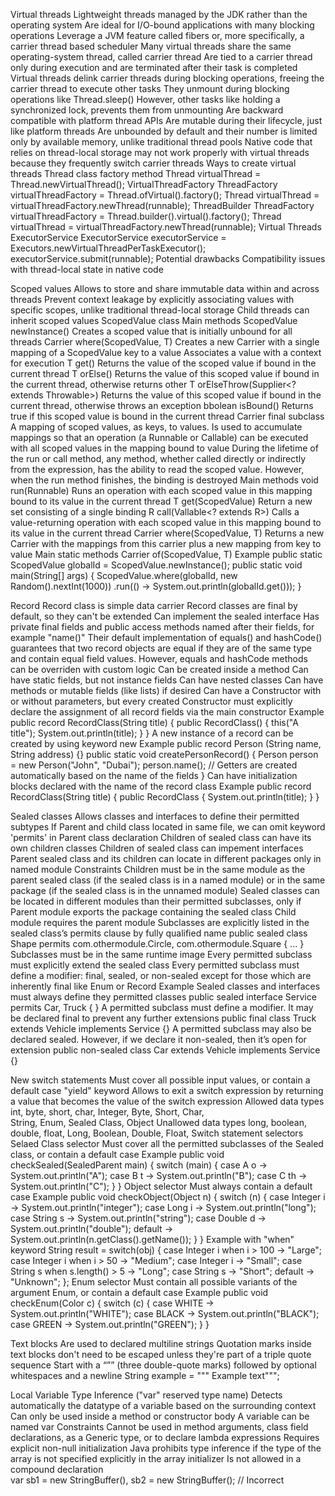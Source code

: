 Virtual threads
  Lightweight threads managed by the JDK rather than the operating system
  Are ideal for I/O-bound applications with many blocking operations
  Leverage a JVM feature called fibers or, more specifically, a carrier thread based scheduler
  Many virtual threads share the same operating-system thread,
    called carrier thread
  Are tied to a carrier thread only during execution and are terminated after their task is completed
  Virtual threads delink carrier threads during blocking operations, freeing the carrier thread to execute other tasks
     They unmount during blocking operations like Thread.sleep()
     However, other tasks like holding a synchronized lock, prevents them from unmounting
  Are backward compatible with platform thread APIs
  Are mutable during their lifecycle, just like platform threads
  Are unbounded by default and their number is limited only by available memory, unlike traditional thread pools
  Native code that relies on thread-local storage may not work properly with virtual threads
    because they frequently switch carrier threads
  Ways to create virtual threads
    Thread class factory method
      Thread virtualThread = Thread.newVirtualThread();
    VirtualThreadFactory
      ThreadFactory virtualThreadFactory = Thread.ofVirtual().factory();
      Thread virtualThread = virtualThreadFactory.newThread(runnable);
    ThreadBuilder 
      ThreadFactory virtualThreadFactory = Thread.builder().virtual().factory();
      Thread virtualThread = virtualThreadFactory.newThread(runnable);
    Virtual Threads ExecutorService
      ExecutorService executorService = Executors.newVirtualThreadPerTaskExecutor();
      executorService.submit(runnable);
  Potential drawbacks
    Compatibility issues with thread-local state in native code

Scoped values
  Allows to store and share immutable data within and across threads
  Prevent context leakage by explicitly associating values with specific scopes, unlike traditional thread-local storage
  Child threads can inherit scoped values
  ScopedValue<T> class
    Main methods
      ScopedValue<T> newInstance()
        Creates a scoped value that is initially unbound for all threads
      Carrier where(ScopedValue<T>, T)
        Creates a new Carrier with a single mapping of a ScopedValue key to a value
        Associates a value with a context for execution
      T get()
        Returns the value of the scoped value if bound in the current thread
      T orElse()
        Returns the value of this scoped value if bound in the current thread, otherwise returns other
      T orElseThrow(Supplier<? extends Throwable>)
        Returns the value of this scoped value if bound in the current thread, otherwise throws an exception
      bbolean isBound()
        Returns true if this scoped value is bound in the current thread
  Carrier final subclass
    A mapping of scoped values, as keys, to values.
    Is used to accumulate mappings so that an operation (a Runnable or Callable) 
      can be executed with all scoped values in the mapping bound to value
    During the lifetime of the run or call method, any method, whether called directly or indirectly from the expression, 
      has the ability to read the scoped value. However, when the run method finishes, the binding is destroyed
    Main methods
      void run(Runnable)
        Runs an operation with each scoped value in this mapping bound to its value in the current thread
      T get(ScopedValue<T>)
        Return a new set consisting of a single binding
      R call(Vallable<? extends R>)
        Calls a value-returning operation with each scoped value in this mapping bound to its value in the current thread
      Carrier where(ScopedValue<T>, T)
        Returns a new Carrier with the mappings from this carrier plus a new mapping from key to value
    Main static methods
      Carrier of(ScopedValue<T>, T)
  Example 
    public static ScopedValue<Integer> globalId = ScopedValue.newInstance();
    public static void main(String[] args) {
        ScopedValue.where(globalId, new Random().nextInt(1000))
                .run(() -> System.out.println(globalId.get()));
    }
      
Record
  Record class is simple data carrier
  Record classes are final by default, so they can't be extended
  Can implement the sealed interface
  Has private final fields and public access methods named after their fields, for example "name()"
  Their default implementation of equals() and hashCode() guarantees that 
    two record objects are equal if they are of the same type and contain equal field values.
    However, equals and hashCode methods can be overriden with custom logic
  Can be created inside a method
  Can have static fields, but not instance fields
  Can have nested classes
  Can have methods or mutable fields (like lists) if desired
  Can have a Constructor with or without parameters, but every created Constructor must explicitly declare the assignment of all record fields via
    the main constructor
      Example
        public  record RecordClass(String title) {
          public RecordClass() { 
            this("A title");
            System.out.println(title); 
          }
        }
  A new instance of a record can be created by using keyword new
    Example
      public record Person (String name, String address) {}
      public static void createPersonRecord() {
        Person person = new Person("John", "Dubai");
        person.name(); // Getters are created automatically based on the name of the fields
      }
  Can have initialization blocks declared with the name of the record class
    Example
      public  record RecordClass(String title) {
        public RecordClass {
            System.out.println(title);
        }
      }

Sealed classes
  Allows classes and interfaces to define their permitted subtypes
  If Parent and child class located in same file, we can omit keyword 'permits' in Parent class declaration
  Children of sealed class can have its own children classes
  Children of sealed class can impement interfaces
  Parent sealed class and its children can locate in different packages only in named module
  Constraints
    Children must be in the same module as the parent sealed class (if the sealed class is in a named module) 
      or in the same package (if the sealed class is in the unnamed module)
    Sealed classes can be located in different modules than their permitted subclasses, only if
      Parent module exports the package containing the sealed class
      Child module requires the parent module
      Subclasses are explicitly listed in the sealed class’s permits clause by fully qualified name
        public sealed class Shape permits com.othermodule.Circle, com.othermodule.Square { ... }
      Subclasses must be in the same runtime image
    Every permitted subclass must explicitly extend the sealed class
    Every permitted subclass must define a modifier: final, sealed, or non-sealed
      except for those which are inherently final like Enum or Record
  Example
    Sealed classes and interfaces must always define they permitted classes
      public sealed interface Service permits Car, Truck { }
    A permitted subclass must define a modifier. It may be declared final to prevent any further extensions
      public final class Truck extends Vehicle implements Service {}
    A permitted subclass may also be declared sealed. However, if we declare it non-sealed, then it’s open for extension
      public non-sealed class Car extends Vehicle implements Service {}
    

New switch statements
  Must cover all possible input values, or contain a default case
  "yield" keyword
    Allows to exit a switch expression by returning a value that becomes the value of the switch expression
  Allowed data types
    int, byte, short, char, 
    Integer, Byte, Short, Char,  
    String, Enum, Sealed Class, Object
  Unallowed data types
    long, boolean, double, float, Long, Boolean, Double, Float, 
  Switch statement selectors
    Selaed Class selector
      Must cover all the permitted subclasses of the Sealed class, or contain a default case
      Example
        public void checkSealed(SealedParent main) {
          switch (main) {
              case A o -> System.out.println("A");
              case B t -> System.out.println("B");
              case C th -> System.out.println("C");
          }
        }
    Object selector
      Must always contain a default case
      Example
        public void checkObject(Object n) {
          switch (n) {
              case Integer i -> System.out.println("integer");
              case Long i -> System.out.println("long");
              case String s -> System.out.println("string");
              case Double d -> System.out.println("double");
              default -> System.out.println(n.getClass().getName());
          }
        }
      Example with "when" keyword
        String result = switch(obj) {
          case Integer i when i > 100 -> "Large";
          case Integer i when i > 50 -> "Medium";
          case Integer i -> "Small";
          case String s when s.length() > 5 -> "Long";
          case String s -> "Short";
          default -> "Unknown";
        };
    Enum selector
      Must contain all possible variants of the argument Enum, or contain a default case
      Example 
        public void checkEnum(Color c) {
          switch (c) {
              case WHITE -> System.out.println("WHITE");
              case BLACK -> System.out.println("BLACK");
              case GREEN -> System.out.println("GREEN");
          }
        }

Text blocks
  Are used to declared multiline strings
  Quotation marks inside text blocks don't need to be escaped unless they're part of a triple quote sequence
  Start with a “”” (three double-quote marks) followed by optional whitespaces and a newline
    String example = """
      Example text""";

Local Variable Type Inference ("var" reserved type name)
  Detects automatically the datatype of a variable based on the surrounding context
  Can only be used inside a method or constructor body
  A variable can be named var
    Constraints
      Cannot be used in method arguments, class field declarations, as a Generic type, or to declare lambda expressions
      Requires explicit non-null initialization
      Java prohibits type inference if the type of the array is not specified explicitly in the array initializer
      Is not allowed in a compound declaration  
        var sb1 = new StringBuffer(), sb2 = new StringBuffer(); // Incorrect